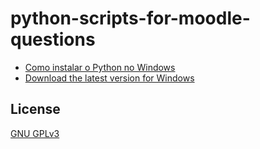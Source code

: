 # python-scripts-for-moodle-questions
* [Como instalar o Python no Windows](https://youtu.be/t42AXbpQfag)
* [Download the latest version for Windows](https://www.python.org/downloads/)


## License
[GNU GPLv3](https://choosealicense.com/licenses/gpl-3.0/)
